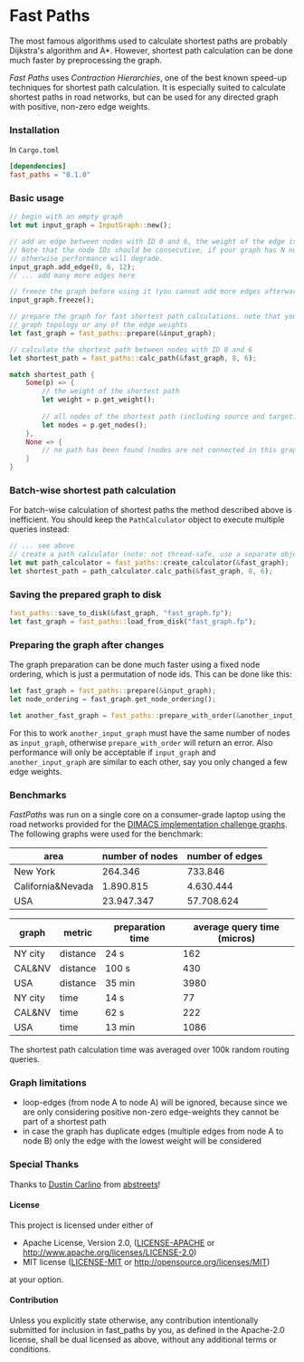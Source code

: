 # Fast Paths

The most famous algorithms used to calculate shortest paths are probably Dijkstra's algorithm and A*. However, shortest path calculation can be done much faster by preprocessing the graph.

*Fast Paths* uses *Contraction Hierarchies*, one of the best known speed-up techniques for shortest path calculation. It is especially suited to calculate shortest paths in road networks, but can be used for any directed graph with positive, non-zero edge weights.

### Installation

In `Cargo.toml`

```toml
[dependencies]
fast_paths = "0.1.0"

```
### Basic usage

```rust
// begin with an empty graph
let mut input_graph = InputGraph::new();

// add an edge between nodes with ID 0 and 6, the weight of the edge is 12.
// Note that the node IDs should be consecutive, if your graph has N nodes use 0...N-1 as node IDs,
// otherwise performance will degrade.
input_graph.add_edge(0, 6, 12);
// ... add many more edges here

// freeze the graph before using it (you cannot add more edges afterwards, unless you call thaw() first)
input_graph.freeze();

// prepare the graph for fast shortest path calculations. note that you have to do this again if you want to change the
// graph topology or any of the edge weights
let fast_graph = fast_paths::prepare(&input_graph);

// calculate the shortest path between nodes with ID 8 and 6 
let shortest_path = fast_paths::calc_path(&fast_graph, 8, 6);

match shortest_path {
    Some(p) => {
        // the weight of the shortest path
        let weight = p.get_weight();
        
        // all nodes of the shortest path (including source and target)
        let nodes = p.get_nodes();
    },
    None => {
        // no path has been found (nodes are not connected in this graph)
    }
}


```

### Batch-wise shortest path calculation

For batch-wise calculation of shortest paths the method described above is inefficient. You should keep the `PathCalculator` object to execute multiple queries instead:

```rust
// ... see above
// create a path calculator (note: not thread-safe, use a separate object per thread)
let mut path_calculator = fast_paths::create_calculator(&fast_graph);
let shortest_path = path_calculator.calc_path(&fast_graph, 8, 6);
```

### Saving the prepared graph to disk 

```rust
fast_paths::save_to_disk(&fast_graph, "fast_graph.fp");
let fast_graph = fast_paths::load_from_disk("fast_graph.fp");
```

### Preparing the graph after changes

The graph preparation can be done much faster using a fixed node ordering, which is just a permutation of node ids. This can be done like this:

```rust
let fast_graph = fast_paths::prepare(&input_graph);
let node_ordering = fast_graph.get_node_ordering();

let another_fast_graph = fast_paths::prepare_with_order(&another_input_graph, &node_ordering);
```

For this to work `another_input_graph` must have the same number of nodes as `input_graph`, otherwise `prepare_with_order` will return an error. Also performance will only be acceptable if `input_graph` and `another_input_graph` are similar to each other, say you only changed a few edge weights. 
 
### Benchmarks

*FastPaths* was run on a single core on a consumer-grade laptop using the road networks provided for the [DIMACS implementation challenge graphs](http://users.diag.uniroma1.it/challenge9/download.shtml). The following graphs were used for the benchmark:

|area|number of nodes|number of edges|
|-|-|-|
|New York|264.346|733.846|
|California&Nevada|1.890.815|4.630.444|
|USA|23.947.347|57.708.624|

|graph|metric|preparation time|average query time (micros)|
|-|-|-|-|
|NY city|distance|24 s|162|
|CAL&NV|distance|100 s|430|
|USA|distance|35 min|3980|
|NY city|time|14 s|77|
|CAL&NV|time|62 s|222|
|USA|time|13 min|1086|

The shortest path calculation time was averaged over 100k random routing queries.
  
### Graph limitations 

- loop-edges (from node A to node A) will be ignored, because since we are only considering positive non-zero edge-weights they cannot be part of a shortest path 
- in case the graph has duplicate edges (multiple edges from node A to node B) only the edge with the lowest weight will be considered

### Special Thanks

Thanks to [Dustin Carlino](http://github.com/dabreegster) from [abstreets](http://github.com/dabreegster/abstreet)!


#### License

This project is licensed under either of

 * Apache License, Version 2.0, ([LICENSE-APACHE](LICENSE-APACHE) or
   http://www.apache.org/licenses/LICENSE-2.0)
 * MIT license ([LICENSE-MIT](LICENSE-MIT) or
   http://opensource.org/licenses/MIT)

at your option.

#### Contribution

Unless you explicitly state otherwise, any contribution intentionally submitted
for inclusion in fast_paths by you, as defined in the Apache-2.0 license, shall be
dual licensed as above, without any additional terms or conditions.
